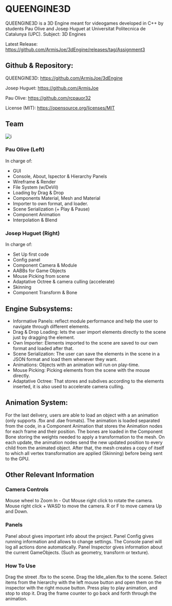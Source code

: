 # QUEENGINE3D

QUEENGINE3D is a 3D Engine meant for videogames developed in C++ by students Pau Olive and Josep Huguet at Universitat Politecnica de Catalunya (UPC).
Subject: 3D Engines

Latest Release: https://github.com/ArmisJoe/3dEngine/releases/tag/Assignment3

## Github & Repository:

QUEENGINE3D: https://github.com/ArmisJoe/3dEngine

Josep Huguet: https://github.com/ArmisJoe

Pau Olive: https://github.com/rcpauor32

License (MIT): https://opensource.org/licenses/MIT

## Team
![i](https://lh3.googleusercontent.com/Bm7_aCpY7VurExeD4xF8laUciloISo6XASZF-82sinlCwfl3z10YWM4Kr0Q2HrfJik6kiWDHt5S_LfiMSit9=w1920-h925-rw)

### Pau Olive (Left)
In charge of:
- GUI
- Console, About, Ispector & Hierarchy Panels
- Wireframe & Render
- File System (w/DeVil)
- Loading by Drag & Drop
- Components Material, Mesh and Material
- Importer to own format, and loader.
- Scene Serialization (+ Play & Pause)
- Component Animation
- Interpolation & Blend

### Josep Huguet (Right)
In charge of:
- Set Up first code
- Config panel
- Component Camera & Module
- AABBs for Game Objects
- Mouse Picking from scene
- Adaptative Octree & camera culling (accelerate)
- Skinning
- Component Transform & Bone
## Engine Subsystems:
- Informative Panels: reflect module performance and help the user to navigate through different elements.
- Drag & Drop Loading: lets the user import elements directly to the scene just by dragging the element.
- Own Importer: Elements imported to the scene are saved to our own format and loaded after that.
- Scene Serialization: The user can save the elements in the scene in a JSON format and load them whenever they want.
- Animations: Objects with an animation will run on play-time.
- Mouse Picking: Picking elements from the scene with the mouse directly.
- Adaptative Octree: That stores and subdives according to the elements inserted, it is also used to accelerate camera culling.
## Animation System:
For the last delivery, users are able to load an object with a an animation (only supports .fbx and .dae fromats).
The animation is loaded separated from the code, in a Component Animation that stores the Animation nodes for each frame and their position. The bones are loaded in the Component Bone storing the weights needed to apply a transformation to the mesh.
On each update, the animation nodes send the new updated position to every child from the animated object. After that, the mesh creates a copy of itself to which all vertex transformation are applied (Skinning) before being sent to the GPU.
## Other Relevant Information

### Camera Controls

Mouse wheel to Zoom In - Out
Mouse right click to rotate the camera.
Mouse right click + WASD to move the camera.
R or F to move camera Up and Down.

### Panels

Panel about gives important info about the project.
Panel Config gives running information and allows to change settings.
The Console panel will log all actions done automatically.
Panel Inspector gives information about the current GameObjects. (Such as geometry, transform or texture).

### How To Use

Drag the street .fbx to the scene.
Drag the Idle_alien.fbx to the scene.
Select items from the hierarchy with the left mouse button and open them on the inspector with the right mouse button. 
Press play to play animation, and stop to stop it.
Drag the frame counter to go back and forth through the animation.
